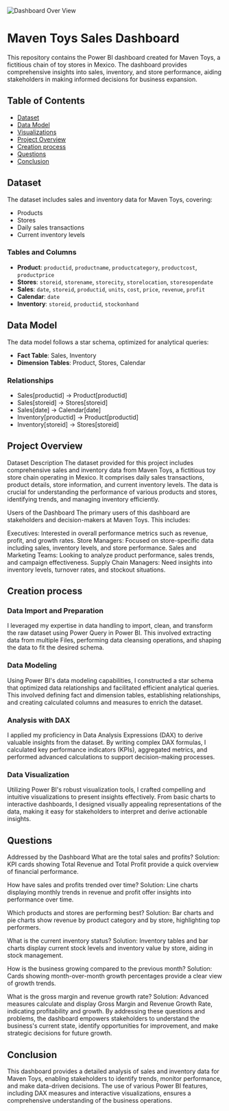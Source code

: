 ![Dashboard Over View]([IMAGE_URL](https://github.com/waleed-analyst/Maven-Toys-Sales-Dashboard/blob/main/Dashboard%20Over%20View.png))

# Maven Toys Sales Dashboard

This repository contains the Power BI dashboard created for Maven Toys, a fictitious chain of toy stores in Mexico. The dashboard provides comprehensive insights into sales, inventory, and store performance, aiding stakeholders in making informed decisions for business expansion.

## Table of Contents

- [Dataset](#Dataset)
- [Data Model](#data-model)
- [Visualizations](#visualizations)
- [Project Overview](#Project-Overview)
- [Creation process](#Creation-process)
- [Questions](#Questions)
- [Conclusion](#Conclusion)

## Dataset

The dataset includes sales and inventory data for Maven Toys, covering:
- Products
- Stores
- Daily sales transactions
- Current inventory levels

### Tables and Columns

- **Product**: `productid`, `productname`, `productcategory`, `productcost`, `productprice`
- **Stores**: `storeid`, `storename`, `storecity`, `storelocation`, `storesopendate`
- **Sales**: `date`, `storeid`, `productid`, `units`, `cost`, `price`, `revenue`, `profit`
- **Calendar**: `date`
- **Inventory**: `storeid`, `productid`, `stockonhand`

## Data Model

The data model follows a star schema, optimized for analytical queries:

- **Fact Table**: Sales, Inventory
- **Dimension Tables**: Product, Stores, Calendar

### Relationships

- Sales[productid] → Product[productid]
- Sales[storeid] → Stores[storeid]
- Sales[date] → Calendar[date]
- Inventory[productid] → Product[productid]
- Inventory[storeid] → Stores[storeid]


## Project Overview

Dataset Description
The dataset provided for this project includes comprehensive sales and inventory data from Maven Toys, a fictitious toy store chain operating in Mexico. It comprises daily sales transactions, product details, store information, and current inventory levels. The data is crucial for understanding the performance of various products and stores, identifying trends, and managing inventory efficiently.

Users of the Dashboard
The primary users of this dashboard are stakeholders and decision-makers at Maven Toys. This includes:

Executives: Interested in overall performance metrics such as revenue, profit, and growth rates.
Store Managers: Focused on store-specific data including sales, inventory levels, and store performance.
Sales and Marketing Teams: Looking to analyze product performance, sales trends, and campaign effectiveness.
Supply Chain Managers: Need insights into inventory levels, turnover rates, and stockout situations.

## Creation process

### Data Import and Preparation
I leveraged my expertise in data handling to import, clean, and transform the raw dataset using Power Query in Power BI. This involved extracting data from multiple Files, performing data cleansing operations, and shaping the data to fit the desired schema.

### Data Modeling
Using Power BI's data modeling capabilities, I constructed a star schema that optimized data relationships and facilitated efficient analytical queries. This involved defining fact and dimension tables, establishing relationships, and creating calculated columns and measures to enrich the dataset.

### Analysis with DAX
I applied my proficiency in Data Analysis Expressions (DAX) to derive valuable insights from the dataset. By writing complex DAX formulas, I calculated key performance indicators (KPIs), aggregated metrics, and performed advanced calculations to support decision-making processes.

### Data Visualization
Utilizing Power BI's robust visualization tools, I crafted compelling and intuitive visualizations to present insights effectively. From basic charts to interactive dashboards, I designed visually appealing representations of the data, making it easy for stakeholders to interpret and derive actionable insights.



## Questions
Addressed by the Dashboard
What are the total sales and profits?
Solution: KPI cards showing Total Revenue and Total Profit provide a quick overview of financial performance.

How have sales and profits trended over time?
Solution: Line charts displaying monthly trends in revenue and profit offer insights into performance over time.

Which products and stores are performing best?
Solution: Bar charts and pie charts show revenue by product category and by store, highlighting top performers.

What is the current inventory status?
Solution: Inventory tables and bar charts display current stock levels and inventory value by store, aiding in stock management.

How is the business growing compared to the previous month?
Solution: Cards showing month-over-month growth percentages provide a clear view of growth trends.

What is the gross margin and revenue growth rate?
Solution: Advanced measures calculate and display Gross Margin and Revenue Growth Rate, indicating profitability and growth.
By addressing these questions and problems, the dashboard empowers stakeholders to understand the business's current state, identify opportunities for improvement, and make strategic decisions for future growth.

## Conclusion
This dashboard provides a detailed analysis of sales and inventory data for Maven Toys, enabling stakeholders to identify trends, monitor performance, and make data-driven decisions. The use of various Power BI features, including DAX measures and interactive visualizations, ensures a comprehensive understanding of the business operations.
